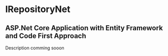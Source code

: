 # IRepositoryNet

## ASP.Net Core Application with Entity Framework and Code First Approach 

Description comming sooon